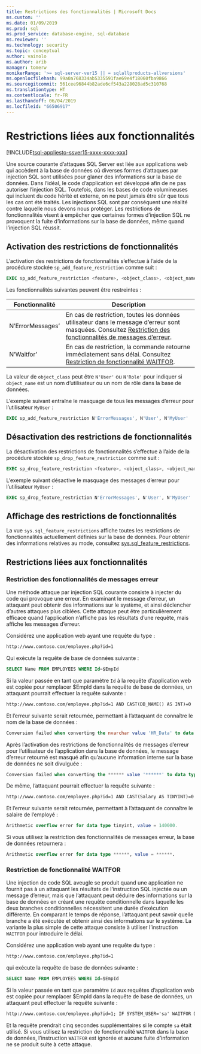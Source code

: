 ```yaml
---
title: Restrictions des fonctionnalités | Microsoft Docs
ms.custom: ''
ms.date: 01/09/2019
ms.prod: sql
ms.prod_service: database-engine, sql-database
ms.reviewer: ''
ms.technology: security
ms.topic: conceptual
author: vainolo
ms.author: arib
manager: tomerw
monikerRange: '>= sql-server-ver15 || = sqlallproducts-allversions'
ms.openlocfilehash: 99a0a768334ab5335591fae69e4f18060fba9866
ms.sourcegitcommit: 561cee96844b82ade6cf543a228028ad5c310768
ms.translationtype: HT
ms.contentlocale: fr-FR
ms.lasthandoff: 06/04/2019
ms.locfileid: "66506917"
---
```

# <a name="feature-restrictions"></a>Restrictions liées aux fonctionnalités

[!INCLUDE[tsql-appliesto-ssver15-xxxx-xxxx-xxx](../../includes/tsql-appliesto-ssver15-xxxx-xxxx-xxx.md)]

Une source courante d’attaques SQL Server est liée aux applications web qui accèdent à la base de données où diverses formes d’attaques par injection SQL sont utilisées pour glaner des informations sur la base de données.  Dans l’idéal, le code d’application est développé afin de ne pas autoriser l’injection SQL.  Toutefois, dans les bases de code volumineuses qui incluent du code hérité et externe, on ne peut jamais être sûr que tous les cas ont été traités. Les injections SQL sont par conséquent une réalité contre laquelle nous devons nous protéger.  Les restrictions de fonctionnalités visent à empêcher que certaines formes d’injection SQL ne provoquent la fuite d’informations sur la base de données, même quand l’injection SQL réussit.

## <a name="enabling-feature-restrictions"></a>Activation des restrictions de fonctionnalités

L’activation des restrictions de fonctionnalités s’effectue à l’aide de la procédure stockée `sp_add_feature_restriction` comme suit :

```sql
EXEC sp_add_feature_restriction <feature>, <object_class>, <object_name>
```

Les fonctionnalités suivantes peuvent être restreintes :

| Fonctionnalité          | Description |
|------------------|-------------|
| N’ErrorMessages’ | En cas de restriction, toutes les données utilisateur dans le message d’erreur sont masquées. Consultez [Restriction des fonctionnalités de messages d’erreur](#error-messages-feature-restriction). |
| N’Waitfor’       | En cas de restriction, la commande retourne immédiatement sans délai. Consultez [Restriction de fonctionnalité WAITFOR](#waitfor-feature-restriction). |

La valeur de `object_class` peut être `N'User'` ou `N'Role'` pour indiquer si `object_name` est un nom d’utilisateur ou un nom de rôle dans la base de données.

L’exemple suivant entraîne le masquage de tous les messages d’erreur pour l’utilisateur `MyUser` :

```sql
EXEC sp_add_feature_restriction N'ErrorMessages', N'User', N'MyUser'
```

## <a name="disabling-feature-restrictions"></a>Désactivation des restrictions de fonctionnalités

La désactivation des restrictions de fonctionnalités s’effectue à l’aide de la procédure stockée `sp_drop_feature_restriction` comme suit :

```sql
EXEC sp_drop_feature_restriction <feature>, <object_class>, <object_name>
```

L’exemple suivant désactive le masquage des messages d’erreur pour l’utilisateur `MyUser` :

```sql
EXEC sp_drop_feature_restriction N'ErrorMessages', N'User', N'MyUser'
```

## <a name="viewing-feature-restrictions"></a>Affichage des restrictions de fonctionnalités

La vue `sys.sql_feature_restrictions` affiche toutes les restrictions de fonctionnalités actuellement définies sur la base de données. Pour obtenir des informations relatives au mode, consultez [sys.sql_feature_restrictions](../system-catalog-views/sys-sql-feature-restrictions.md).

## <a name="feature-restrictions"></a>Restrictions liées aux fonctionnalités

### <a name="error-messages-feature-restriction"></a>Restriction des fonctionnalités de messages erreur

Une méthode attaque par injection SQL courante consiste à injecter du code qui provoque une erreur.  En examinant le message d’erreur, un attaquant peut obtenir des informations sur le système, et ainsi déclencher d’autres attaques plus ciblées.  Cette attaque peut être particulièrement efficace quand l’application n’affiche pas les résultats d’une requête, mais affiche les messages d’erreur.

Considérez une application web ayant une requête du type :

```html
http://www.contoso.com/employee.php?id=1
```

Qui exécute la requête de base de données suivante :

```sql
SELECT Name FROM EMPLOYEES WHERE Id=$EmpId
```

Si la valeur passée en tant que paramètre `Id` à la requête d’application web est copiée pour remplacer $EmpId dans la requête de base de données, un attaquant pourrait effectuer la requête suivante :

```html
http://www.contoso.com/employee.php?id=1 AND CAST(DB_NAME() AS INT)=0
```

Et l’erreur suivante serait retournée, permettant à l’attaquant de connaître le nom de la base de données :

```sql
Conversion failed when converting the nvarchar value 'HR_Data' to data type int.
```

Après l’activation des restrictions de fonctionnalités de messages d’erreur pour l’utilisateur de l’application dans la base de données, le message d’erreur retourné est masqué afin qu’aucune information interne sur la base de données ne soit divulguée :

```sql
Conversion failed when converting the ****** value '******' to data type ******.
```

De même, l’attaquant pourrait effectuer la requête suivante :

```html
http://www.contoso.com/employee.php?id=1 AND CAST(Salary AS TINYINT)=0
```

Et l’erreur suivante serait retournée, permettant à l’attaquant de connaître le salaire de l’employé :

```sql
Arithmetic overflow error for data type tinyint, value = 140000.
```

Si vous utilisez la restriction des fonctionnalités de messages erreur, la base de données retournera :

```sql
Arithmetic overflow error for data type ******, value = ******.
```

### <a name="waitfor-feature-restriction"></a>Restriction de fonctionnalité WAITFOR

Une injection de code SQL aveugle se produit quand une application ne fournit pas à un attaquant les résultats de l’instruction SQL injectée ou un message d’erreur, mais que l’attaquant peut déduire des informations sur la base de données en créant une requête conditionnelle dans laquelle les deux branches conditionnelles nécessitent une durée d’exécution différente. En comparant le temps de réponse, l’attaquant peut savoir quelle branche a été exécutée et obtenir ainsi des informations sur le système. La variante la plus simple de cette attaque consiste à utiliser l’instruction `WAITFOR` pour introduire le délai.

Considérez une application web ayant une requête du type :

```html
http://www.contoso.com/employee.php?id=1
```

qui exécute la requête de base de données suivante :

```sql
SELECT Name FROM EMPLOYEES WHERE Id=$EmpId
```

Si la valeur passée en tant que paramètre `Id` aux requêtes d’application web est copiée pour remplacer $EmpId dans la requête de base de données, un attaquant peut effectuer la requête suivante :

```html
http://www.contoso.com/employee.php?id=1; IF SYSTEM_USER='sa' WAITFOR DELAY '00:00:05'
```

Et la requête prendrait cinq secondes supplémentaires si le compte `sa` était utilisé. Si vous utilisez la restriction de fonctionnalité `WAITFOR` dans la base de données, l’instruction `WAITFOR` est ignorée et aucune fuite d’information ne se produit suite à cette attaque.
